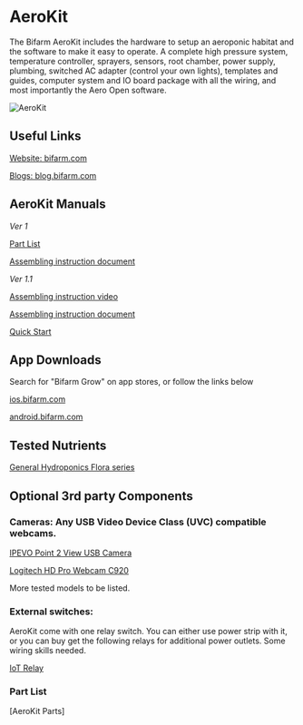 # AeroKit


The Bifarm AeroKit includes the hardware to setup an aeroponic habitat and the software to make it easy to operate.  A complete high pressure system, temperature controller, sprayers, sensors, root chamber, power supply, plumbing, switched AC adapter (control your own lights), templates and guides, computer system and IO board package with all the wiring, and most importantly the Aero Open software. 


![AeroKit](https://cdn.shopify.com/s/files/1/1761/6423/files/Copy_of_Kit-outside-adjusted_2048x2048.jpg?v=1510768533)


## Useful Links

[Website: bifarm.com](https://bifarm.com)

[Blogs: blog.bifarm.com](https://blog.bifarm.com)


## AeroKit Manuals

*Ver 1*

[Part List](https://medium.com/p/5e56a3233409)

[Assembling instruction document](https://github.com/Bifarm/AeroKit/raw/master/Installation%20instructions%20ver%201.0.pdf)

*Ver 1.1*

[Assembling instruction video](https://youtu.be/8GAtJqxVfvk)

[Assembling instruction document](https://github.com/Bifarm/AeroKit/raw/master/AeroKit%20Installation%20V.%201.1.pdf)

[Quick Start](https://github.com/Bifarm/AeroKit/raw/master/AeroKit%20Quick%20Start.pdf)

## App Downloads

Search for "Bifarm Grow" on app stores, or follow the links below

[ios.bifarm.com](http://ios.bifarm.com)

[android.bifarm.com](http://android.bifarm.com)

## Tested Nutrients

[General Hydroponics Flora series](https://www.amazon.com/gp/search/ref=as_li_qf_sp_sr_il_tl?ie=UTF8&tag=bifarm-20&keywords=general%20hydroponics%20flora%20series)

## Optional 3rd party Components

### Cameras: Any USB Video Device Class (UVC) compatible webcams. 

  [IPEVO Point 2 View USB Camera](http://amzn.to/2DUd2sB)
  
  [Logitech HD Pro Webcam C920](http://amzn.to/2G0DbpY)
  
  More tested models to be listed.
  
### External switches: 

AeroKit come with one relay switch. You can either use power strip with it, or you can buy get the following relays for additional power outlets. Some wiring skills needed. 

[IoT Relay](http://amzn.to/2DSSbpq) 


### Part List

[AeroKit Parts]

  
